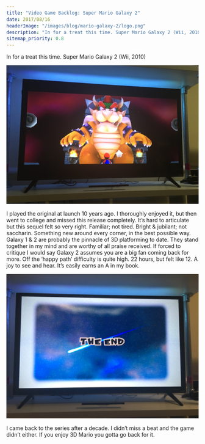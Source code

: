 ```yaml
--- 
title: "Video Game Backlog: Super Mario Galaxy 2"
date: 2017/08/16
headerImage: "/images/blog/mario-galaxy-2/logo.png"
description: "In for a treat this time. Super Mario Galaxy 2 (Wii, 2010)"
sitemap_priority: 0.8
---
```


In for a treat this time. Super Mario Galaxy 2 (Wii, 2010)

<img src= "../images/blog/mario-galaxy-2/bowser.jpg"  />

I played the original at launch 10 years ago. I thoroughly enjoyed it, but then went to college and missed this release completely. It’s hard to articulate but this sequel felt so very right. Familiar; not tired. Bright & jubilant; not saccharin. Something new around every corner, in the best possible way. Galaxy 1 & 2 are probably the pinnacle of 3D platforming to date. They stand together in my mind and are worthy of all praise received. If forced to critique I would say Galaxy 2 assumes you are a big fan coming back for more. Off the ‘happy path’ difficulty is quite high. 22 hours, but felt like 12. A joy to see and hear. It’s easily earns an A in my book.

<img src= "../images/blog/mario-galaxy-2/the-end.jpg"  />

I came back to the series after a decade. I didn’t miss a beat and the game didn’t either. If you enjoy 3D Mario you gotta go back for it.